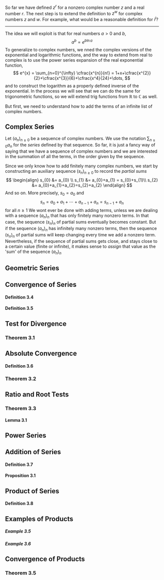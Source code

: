 So far we have defined $z^{r}$ for a nonzero complex number $z$ and a real number $r$.
The next step is to extend the definition to $z^{w}$ for complex numbers $z$ and $w$.
For example, what would be a reasonable definition for $i^{i}$?
***
The idea we will exploit is that for real numbers $a>0$ and $b$, 
$$a^{b} = e^{b \ln a}$$
To generalize to complex numbers, we nned the complex versions of the exponential and logarithmic functions, and the way to extend from real to complex is to use the power series expansion of the real exponential function,
$$
e^{x} = \sum_{n=0}^{\infty} \cfrac{x^{n}}{n!} = 1+x+\cfrac{x^{2}}{2}+\cfrac{x^{3}}{6}+\cfrac{x^4}{24}+\dots,
$$
	and to construct the logarithm as a properly defined inverse of the exponential. 
In the process we will see that we can do the same for trigonometric functions, so we will extend trig functions from $\mathbb{R}$ to $\mathbb{C}$ as well.

But first, we need to understand  how to add the terms of an infinite list of complex numbers.
## Complex Series 

Let $(a_{n})_{n\geq 0}$ be a sequence of complex numbers.
We use the notation $\sum_{n\geq 0}a_{n}$ for the *series* defined by that sequence.
So far, it is just a fancy way of saying that we have a sequence of complex numbers and we are interested in the summation of all the terms, in the order given by the sequence. 

Since we only know how to add finitely many complex numbers,
	we start by constructing an auxiliary sequence $(s_{n})_{n\geq 0}$ 
		to record the *partial sums*
$$
\begin{align}
s_{0} &= a_{0}  \\
s_{1} &= a_{0}+a_{1} = s_{0}+s_{1}\\
s_{2} &= a_{0}+a_{1}+a_{2}=s_{2}+a_{2}
\end{align}
$$
And so on. More precisely, $s_{0}=a_{0}$ and 
$$s_{n} = a_{0}+a_{1}+\cdots +a_{n-1}+a_{n}=s_{n-1}+a_{n}$$
for all $n\geq 1$
We wont ever be done with adding terms, unless we are dealing with a sequence $(a_{n})_{n}$ that has only finitely many nonzero terms.
In that case, the sequence $(s_{n})_{n}$ of partial sums eventually becomes constant.
But if the sequence $(a_{n})_{n}$ has infinitely many nonzero terms, 
	then the sequence $(s_{n})_{n}$ of partial sums will keep changing every time we add a nonzero term.
Nevertheless, if the sequence of partial sums gets close, and stays close to a certain value (finite or infinite), it makes sense to *assign* that value as the 'sum' of the sequence $(a_{n})_{n}$

## Geometric Series

## Convergence of Series

#### Definition 3.4

#### Definition 3.5

## Test for Divergence 

### Theorem 3.1

## Absolute Convergence

#### Definition 3.6

### Theorem 3.2

## Ratio and Root Tests

### Theorem 3.3

#### Lemma 3.1

## Power Series

## Addition of Series

#### Definition 3.7

#### Proposition 3.1

## Product of Series

#### Definition 3.8

## Examples of Products

##### Example 3.5

##### Example 3.6

## Convergence of Products

### Theorem 3.5
